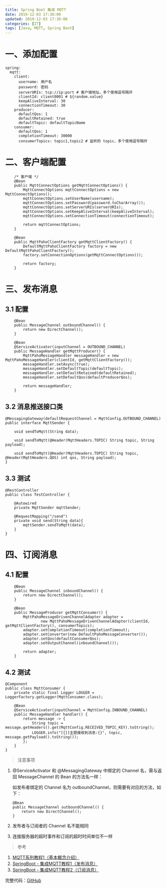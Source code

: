 ```yaml
---
title: Spring Boot 集成 MQTT
date: 2019-12-03 17:30:00
updated: 2019-12-03 17:30:00
categories: [IT]
tags: [Java, MQTT, Spring Boot]
---
```


# 一、添加配置

```
spring:
  mqtt:
    client:
      username: 用户名
      password: 密码
      serverURIs: tcp://ip:port # 客户端地址，多个使用逗号隔开
      clientId: client0001 # ${random.value}
      keepAliveInterval: 30
      connectionTimeout: 30
    producer:
      defaultQos: 1
      defaultRetained: true
      defaultTopic: defaultTopicName
    consumer:
      defaultQos: 1
      completionTimeout: 30000
      consumerTopics: topic1,topic2 # 监听的 topic，多个使用逗号隔开
```

# 二、客户端配置

```
    /* 客户端 */
    @Bean
    public MqttConnectOptions getMqttConnectOptions() {
        MqttConnectOptions mqttConnectOptions = new MqttConnectOptions();
        mqttConnectOptions.setUserName(username);
        mqttConnectOptions.setPassword(password.toCharArray());
        mqttConnectOptions.setServerURIs(serverURIs);
        mqttConnectOptions.setKeepAliveInterval(keepAliveInterval);
        mqttConnectOptions.setConnectionTimeout(connectionTimeout);

        return mqttConnectOptions;
    }

    @Bean
    public MqttPahoClientFactory getMqttClientFactory() {
        DefaultMqttPahoClientFactory factory = new DefaultMqttPahoClientFactory();
        factory.setConnectionOptions(getMqttConnectOptions());

        return factory;
    }
```

# 三、发布消息

## 3.1 配置

```
    @Bean
    public MessageChannel outboundChannel() {
        return new DirectChannel();
    }

    @Bean
    @ServiceActivator(inputChannel = OUTBOUND_CHANNEL)
    public MessageHandler getMqttProducer() {
        MqttPahoMessageHandler messageHandler = new MqttPahoMessageHandler(clientId, getMqttClientFactory());
        messageHandler.setAsync(true);
        messageHandler.setDefaultTopic(defaultTopic);
        messageHandler.setDefaultRetained(defaultRetained);
        messageHandler.setDefaultQos(defaultProducerQos);

        return messageHandler;
    }
```

## 3.2 消息推送接口类

```
@MessagingGateway(defaultRequestChannel = MqttConfig.OUTBOUND_CHANNEL)
public interface MqttSender {

    void sendToMqtt(String data);

    void sendToMqtt(@Header(MqttHeaders.TOPIC) String topic, String payload);

    void sendToMqtt(@Header(MqttHeaders.TOPIC) String topic, @Header(MqttHeaders.QOS) int qos, String payload);
}
```

## 3.3 测试

```
@RestController
public class TestController {

    @Autowired
    private MqttSender mqttSender;

    @RequestMapping("/send")
    private void send(String data){
        mqttSender.sendToMqtt(data);
    }
}
```

# 四、订阅消息

## 4.1 配置

```
    @Bean
    public MessageChannel inboundChannel() {
        return new DirectChannel();
    }

    @Bean
    public MessageProducer getMqttConsumer() {
        MqttPahoMessageDrivenChannelAdapter adapter =
                new MqttPahoMessageDrivenChannelAdapter(clientId, getMqttClientFactory(), consumerTopics);
        adapter.setCompletionTimeout(completionTimeout);
        adapter.setConverter(new DefaultPahoMessageConverter());
        adapter.setQos(defaultConsumerQos);
        adapter.setOutputChannel(inboundChannel());

        return adapter;
    }
```

## 4.2 测试

```
@Component
public class MqttConsumer {
    private static final Logger LOGGER = LoggerFactory.getLogger(MqttConsumer.class);

    @Bean
    @ServiceActivator(inputChannel = MqttConfig.INBOUND_CHANNEL)
    public MessageHandler handler() {
        return message -> {
            String topic = message.getHeaders().get(MqttConfig.RECEIVED_TOPIC_KEY).toString();
            LOGGER.info("[{}]主题接收到消息:{}", topic, message.getPayload().toString());
        };
    }
}
```


> 注意事项

1. @ServiceActivator 和 @MessagingGateway 中绑定的 Channel 名，需与返回 MessageChannel 的 Bean 的方法名一样：

	如发布者绑定的 Channel 名为 outboundChannel，则需要有对应的方法，如下：

	```
	@Bean
	public MessageChannel outboundChannel() {
		return new DirectChannel();
	}
	```
1. 发布者与订阅者的 Channel 名不能相同
1. 连接服务器的超时事件和订阅的超时时间单位不一样

> 参考

1. [MQTT系列教程1（基本概念介绍）](https://www.hangge.com/blog/cache/detail_2347.html)
1. [SpringBoot - 集成MQTT教程1（发布消息）](https://www.hangge.com/blog/cache/detail_2610.html)
1. [SpringBoot - 集成MQTT教程2（订阅消息）](https://www.hangge.com/blog/cache/detail_2611.html)


完整代码：[GitHub](https://github.com/VictorBu/code-snippet/tree/master/java/spring-boog-mqtt)